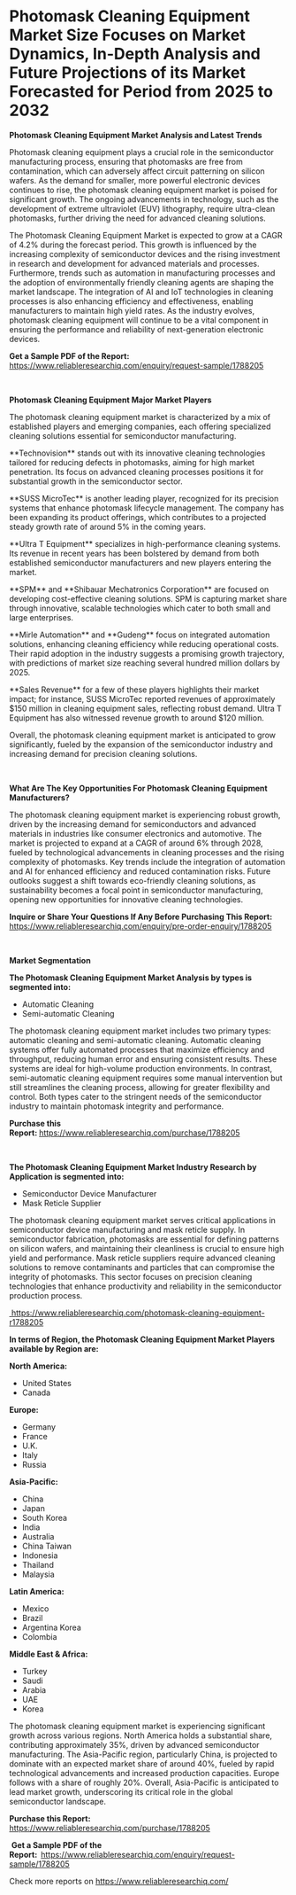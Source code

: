 <p><h1>Photomask Cleaning Equipment Market Size Focuses on Market Dynamics, In-Depth Analysis and Future Projections of its Market Forecasted for Period from 2025 to 2032</h1></p><p><strong>Photomask Cleaning Equipment Market Analysis and Latest Trends</strong></p>
<p><p>Photomask cleaning equipment plays a crucial role in the semiconductor manufacturing process, ensuring that photomasks are free from contamination, which can adversely affect circuit patterning on silicon wafers. As the demand for smaller, more powerful electronic devices continues to rise, the photomask cleaning equipment market is poised for significant growth. The ongoing advancements in technology, such as the development of extreme ultraviolet (EUV) lithography, require ultra-clean photomasks, further driving the need for advanced cleaning solutions.</p><p>The Photomask Cleaning Equipment Market is expected to grow at a CAGR of 4.2% during the forecast period. This growth is influenced by the increasing complexity of semiconductor devices and the rising investment in research and development for advanced materials and processes. Furthermore, trends such as automation in manufacturing processes and the adoption of environmentally friendly cleaning agents are shaping the market landscape. The integration of AI and IoT technologies in cleaning processes is also enhancing efficiency and effectiveness, enabling manufacturers to maintain high yield rates. As the industry evolves, photomask cleaning equipment will continue to be a vital component in ensuring the performance and reliability of next-generation electronic devices.</p></p>
<p><strong>Get a Sample PDF of the Report:&nbsp;</strong> <a href="https://www.reliableresearchiq.com/enquiry/request-sample/1788205?utm_campaign=3058&utm_medium=2&utm_source=Github&utm_content=ia&utm_term=12042025&utm_id=photomask-cleaning-equipment">https://www.reliableresearchiq.com/enquiry/request-sample/1788205</a></p>
<p>&nbsp;</p>
<p><strong>Photomask Cleaning Equipment Major Market Players</strong></p>
<p><p>The photomask cleaning equipment market is characterized by a mix of established players and emerging companies, each offering specialized cleaning solutions essential for semiconductor manufacturing. </p><p>**Technovision** stands out with its innovative cleaning technologies tailored for reducing defects in photomasks, aiming for high market penetration. Its focus on advanced cleaning processes positions it for substantial growth in the semiconductor sector.</p><p>**SUSS MicroTec** is another leading player, recognized for its precision systems that enhance photomask lifecycle management. The company has been expanding its product offerings, which contributes to a projected steady growth rate of around 5% in the coming years.</p><p>**Ultra T Equipment** specializes in high-performance cleaning systems. Its revenue in recent years has been bolstered by demand from both established semiconductor manufacturers and new players entering the market.</p><p>**SPM** and **Shibauar Mechatronics Corporation** are focused on developing cost-effective cleaning solutions. SPM is capturing market share through innovative, scalable technologies which cater to both small and large enterprises.</p><p>**Mirle Automation** and **Gudeng** focus on integrated automation solutions, enhancing cleaning efficiency while reducing operational costs. Their rapid adoption in the industry suggests a promising growth trajectory, with predictions of market size reaching several hundred million dollars by 2025.</p><p>**Sales Revenue** for a few of these players highlights their market impact; for instance, SUSS MicroTec reported revenues of approximately $150 million in cleaning equipment sales, reflecting robust demand. Ultra T Equipment has also witnessed revenue growth to around $120 million.</p><p>Overall, the photomask cleaning equipment market is anticipated to grow significantly, fueled by the expansion of the semiconductor industry and increasing demand for precision cleaning solutions.</p></p>
<p>&nbsp;</p>
<p><strong>What Are The Key Opportunities For Photomask Cleaning Equipment Manufacturers?</strong></p>
<p><p>The photomask cleaning equipment market is experiencing robust growth, driven by the increasing demand for semiconductors and advanced materials in industries like consumer electronics and automotive. The market is projected to expand at a CAGR of around 6% through 2028, fueled by technological advancements in cleaning processes and the rising complexity of photomasks. Key trends include the integration of automation and AI for enhanced efficiency and reduced contamination risks. Future outlooks suggest a shift towards eco-friendly cleaning solutions, as sustainability becomes a focal point in semiconductor manufacturing, opening new opportunities for innovative cleaning technologies.</p></p>
<p><strong>Inquire or Share Your Questions If Any Before Purchasing This Report:</strong> <a href="https://www.reliableresearchiq.com/enquiry/pre-order-enquiry/1788205?utm_campaign=3058&utm_medium=2&utm_source=Github&utm_content=ia&utm_term=12042025&utm_id=photomask-cleaning-equipment">https://www.reliableresearchiq.com/enquiry/pre-order-enquiry/1788205</a></p>
<p>&nbsp;</p>
<p><strong>Market Segmentation</strong></p>
<p><strong>The Photomask Cleaning Equipment Market Analysis by types is segmented into:</strong></p>
<p><ul><li>Automatic Cleaning</li><li>Semi-automatic Cleaning</li></ul></p>
<p><p>The photomask cleaning equipment market includes two primary types: automatic cleaning and semi-automatic cleaning. Automatic cleaning systems offer fully automated processes that maximize efficiency and throughput, reducing human error and ensuring consistent results. These systems are ideal for high-volume production environments. In contrast, semi-automatic cleaning equipment requires some manual intervention but still streamlines the cleaning process, allowing for greater flexibility and control. Both types cater to the stringent needs of the semiconductor industry to maintain photomask integrity and performance.</p></p>
<p><strong>Purchase this Report:&nbsp;</strong><a href="https://www.reliableresearchiq.com/purchase/1788205?utm_campaign=3058&utm_medium=2&utm_source=Github&utm_content=ia&utm_term=12042025&utm_id=photomask-cleaning-equipment">https://www.reliableresearchiq.com/purchase/1788205</a></p>
<p>&nbsp;</p>
<p><strong>The Photomask Cleaning Equipment Market Industry Research by Application is segmented into:</strong></p>
<p><ul><li>Semiconductor Device Manufacturer</li><li>Mask Reticle Supplier</li></ul></p>
<p><p>The photomask cleaning equipment market serves critical applications in semiconductor device manufacturing and mask reticle supply. In semiconductor fabrication, photomasks are essential for defining patterns on silicon wafers, and maintaining their cleanliness is crucial to ensure high yield and performance. Mask reticle suppliers require advanced cleaning solutions to remove contaminants and particles that can compromise the integrity of photomasks. This sector focuses on precision cleaning technologies that enhance productivity and reliability in the semiconductor production process.</p></p>
<p><a href="https://www.reliableresearchiq.com/photomask-cleaning-equipment-r1788205?utm_campaign=3058&utm_medium=2&utm_source=Github&utm_content=ia&utm_term=12042025&utm_id=photomask-cleaning-equipment">&nbsp;https://www.reliableresearchiq.com/photomask-cleaning-equipment-r1788205</a></p>
<p><strong>In terms of Region, the Photomask Cleaning Equipment Market Players available by Region are:</strong></p>
<p>
    <p> <strong> North America: </strong>
        <ul>
            <li>United States</li>
            <li>Canada</li>
        </ul>
        </p> 
    <p> <strong> Europe: </strong>
        <ul>
            <li>Germany</li>
            <li>France</li>
            <li>U.K.</li>
            <li>Italy</li>
            <li>Russia</li>
        </ul>
        </p> 
    <p> <strong> Asia-Pacific: </strong>
        <ul>
            <li>China</li>
            <li>Japan</li>
            <li>South Korea</li>
            <li>India</li>
            <li>Australia</li>
            <li>China Taiwan</li>
            <li>Indonesia</li>
            <li>Thailand</li>
            <li>Malaysia</li>
        </ul>
        </p> 
    <p> <strong> Latin America: </strong>
        <ul>
            <li>Mexico</li>
            <li>Brazil</li>
            <li>Argentina Korea</li>
            <li>Colombia</li>
        </ul>
        </p> 
    <p> <strong> Middle East & Africa: </strong>
        <ul>
            <li>Turkey</li>
            <li>Saudi</li>
            <li>Arabia</li>
            <li>UAE</li>
            <li>Korea</li>
        </ul>
    </p>
    </p>
<p><p>The photomask cleaning equipment market is experiencing significant growth across various regions. North America holds a substantial share, contributing approximately 35%, driven by advanced semiconductor manufacturing. The Asia-Pacific region, particularly China, is projected to dominate with an expected market share of around 40%, fueled by rapid technological advancements and increased production capacities. Europe follows with a share of roughly 20%. Overall, Asia-Pacific is anticipated to lead market growth, underscoring its critical role in the global semiconductor landscape.</p></p>
<p><strong>Purchase this Report: </strong><a href="https://www.reliableresearchiq.com/purchase/1788205?utm_campaign=3058&utm_medium=2&utm_source=Github&utm_content=ia&utm_term=12042025&utm_id=photomask-cleaning-equipment">https://www.reliableresearchiq.com/purchase/1788205</a></p>
<p>&nbsp;<strong>Get a Sample PDF of the Report:&nbsp;&nbsp;</strong><a href="https://www.reliableresearchiq.com/enquiry/request-sample/1788205?utm_campaign=3058&utm_medium=2&utm_source=Github&utm_content=ia&utm_term=12042025&utm_id=photomask-cleaning-equipment">https://www.reliableresearchiq.com/enquiry/request-sample/1788205</a></p>
<p><strong></strong></p>
<p>Check more reports on <a href="https://www.reliableresearchiq.com/?utm_campaign=3058&utm_medium=2&utm_source=Github&utm_content=ia&utm_term=12042025&utm_id=photomask-cleaning-equipment">https://www.reliableresearchiq.com/</a></p>
